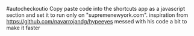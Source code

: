 #autocheckoutio
Copy paste code into the shortcuts app as a javascript section and set it to run only on "supremenewyork.com".
inspiration from https://github.com/navarrojandg/hypeeyes messed with his code a bit to make it faster

